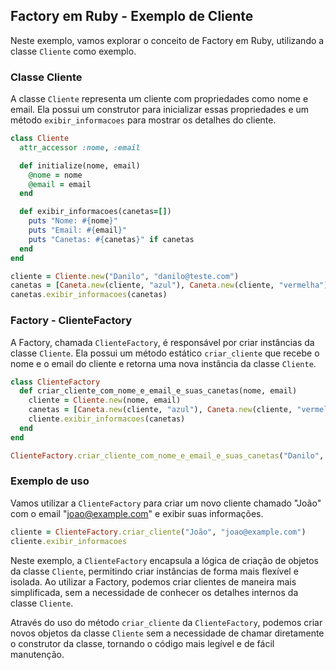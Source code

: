 ## Factory em Ruby - Exemplo de Cliente

Neste exemplo, vamos explorar o conceito de Factory em Ruby, utilizando a classe `Cliente` como exemplo.

### Classe Cliente

A classe `Cliente` representa um cliente com propriedades como nome e email. Ela possui um construtor para inicializar essas propriedades e um método `exibir_informacoes` para mostrar os detalhes do cliente.

```ruby
class Cliente
  attr_accessor :nome, :email

  def initialize(nome, email)
    @nome = nome
    @email = email
  end

  def exibir_informacoes(canetas=[])
    puts "Nome: #{nome}"
    puts "Email: #{email}"
    puts "Canetas: #{canetas}" if canetas
  end
end

cliente = Cliente.new("Danilo", "danilo@teste.com")
canetas = [Caneta.new(cliente, "azul"), Caneta.new(cliente, "vermelha")]
canetas.exibir_informacoes(canetas)
```

### Factory - ClienteFactory

A Factory, chamada `ClienteFactory`, é responsável por criar instâncias da classe `Cliente`. Ela possui um método estático `criar_cliente` que recebe o nome e o email do cliente e retorna uma nova instância da classe `Cliente`.

```ruby
class ClienteFactory
  def criar_cliente_com_nome_e_email_e_suas_canetas(nome, email)
    cliente = Cliente.new(nome, email)
    canetas = [Caneta.new(cliente, "azul"), Caneta.new(cliente, "vermelha")]
    cliente.exibir_informacoes(canetas)
  end
end

ClienteFactory.criar_cliente_com_nome_e_email_e_suas_canetas("Danilo", "danilo@teste.com").exibir_informacoes
```

### Exemplo de uso

Vamos utilizar a `ClienteFactory` para criar um novo cliente chamado "João" com o email "joao@example.com" e exibir suas informações.

```ruby
cliente = ClienteFactory.criar_cliente("João", "joao@example.com")
cliente.exibir_informacoes
```

Neste exemplo, a `ClienteFactory` encapsula a lógica de criação de objetos da classe `Cliente`, permitindo criar instâncias de forma mais flexível e isolada. Ao utilizar a Factory, podemos criar clientes de maneira mais simplificada, sem a necessidade de conhecer os detalhes internos da classe `Cliente`.

Através do uso do método `criar_cliente` da `ClienteFactory`, podemos criar novos objetos da classe `Cliente` sem a necessidade de chamar diretamente o construtor da classe, tornando o código mais legível e de fácil manutenção.

